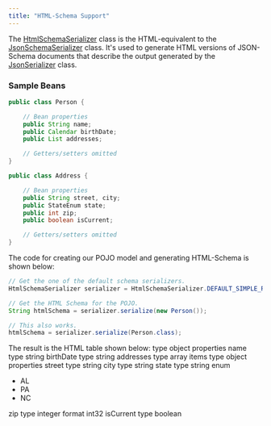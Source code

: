 ```yaml
---
title: "HTML-Schema Support"
---
```


The [HtmlSchemaSerializer](../apidocs/org/apache/juneau/html/HtmlSchemaSerializer.html) class is the HTML-equivalent to the [JsonSchemaSerializer](../apidocs/org/apache/juneau/json/JsonSchemaSerializer.html) class.
It's used to generate HTML versions of JSON-Schema documents that describe the output generated by the [JsonSerializer](../apidocs/org/apache/juneau/json/JsonSerializer.html) class.
### Sample Beans


```java
public class Person {

    // Bean properties
    public String name;
    public Calendar birthDate;
    public List addresses;

    // Getters/setters omitted
}

public class Address {

    // Bean properties
    public String street, city;
    public StateEnum state;
    public int zip;
    public boolean isCurrent;

    // Getters/setters omitted
}
```


The code for creating our POJO model and generating HTML-Schema is shown below:

```java
// Get the one of the default schema serializers.
HtmlSchemaSerializer serializer = HtmlSchemaSerializer.DEFAULT_SIMPLE_READABLE;

// Get the HTML Schema for the POJO.
String htmlSchema = serializer.serialize(new Person());

// This also works.
htmlSchema = serializer.serialize(Person.class);
```


The result is the HTML table shown below: type object properties name type string birthDate type string addresses type array items type object properties street type string city type string state type string enum
- AL
- PA
- NC

zip type integer format int32 isCurrent type boolean
